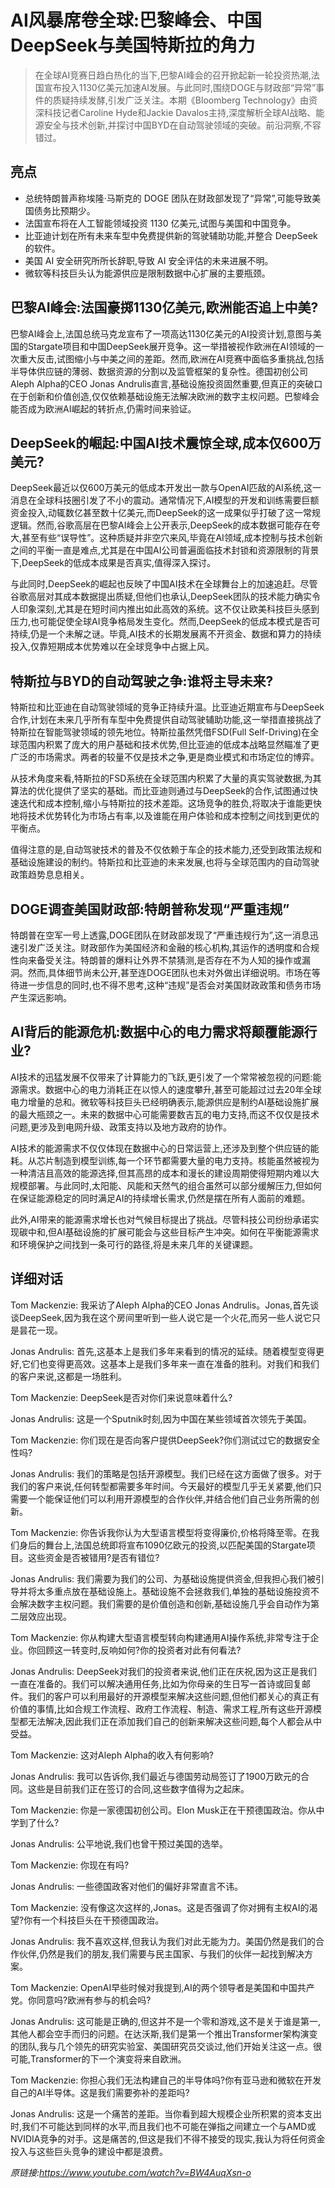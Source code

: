 # AI风暴席卷全球:巴黎峰会、中国DeepSeek与美国特斯拉的角力

>在全球AI竞赛日趋白热化的当下,巴黎AI峰会的召开掀起新一轮投资热潮,法国宣布投入1130亿美元加速AI发展。与此同时,围绕DOGE与财政部“异常”事件的质疑持续发酵,引发广泛关注。本期《Bloomberg Technology》由资深科技记者Caroline Hyde和Jackie Davalos主持,深度解析全球AI战略、能源安全与技术创新,并探讨中国BYD在自动驾驶领域的突破。前沿洞察,不容错过。

## 亮点
- 总统特朗普声称埃隆·马斯克的 DOGE 团队在财政部发现了“异常”,可能导致美国债务比预期少。  
- 法国宣布将在人工智能领域投资 1130 亿美元,试图与美国和中国竞争。  
- 比亚迪计划在所有未来车型中免费提供新的驾驶辅助功能,并整合 DeepSeek 的软件。  
- 美国 AI 安全研究所所长辞职,导致 AI 安全评估的未来进展不明。  
- 微软等科技巨头认为能源供应是限制数据中心扩展的主要瓶颈。

## 巴黎AI峰会:法国豪掷1130亿美元,欧洲能否追上中美?
巴黎AI峰会上,法国总统马克龙宣布了一项高达1130亿美元的AI投资计划,意图与美国的Stargate项目和中国DeepSeek展开竞争。这一举措被视作欧洲在AI领域的一次重大反击,试图缩小与中美之间的差距。然而,欧洲在AI竞赛中面临多重挑战,包括半导体供应链的薄弱、数据资源的分割以及监管框架的复杂性。德国初创公司Aleph Alpha的CEO Jonas Andrulis直言,基础设施投资固然重要,但真正的突破口在于创新和价值创造,仅仅依赖基础设施无法解决欧洲的数字主权问题。巴黎峰会能否成为欧洲AI崛起的转折点,仍需时间来验证。

## DeepSeek的崛起:中国AI技术震惊全球,成本仅600万美元?
DeepSeek最近以仅600万美元的低成本开发出一款与OpenAI匹敌的AI系统,这一消息在全球科技圈引发了不小的震动。通常情况下,AI模型的开发和训练需要巨额资金投入,动辄数亿甚至数十亿美元,而DeepSeek的这一成果似乎打破了这一常规逻辑。然而,谷歌高层在巴黎AI峰会上公开表示,DeepSeek的成本数据可能存在夸大,甚至有些“误导性”。这种质疑并非空穴来风,毕竟在AI领域,成本控制与技术创新之间的平衡一直是难点,尤其是在中国AI公司普遍面临技术封锁和资源限制的背景下,DeepSeek的低成本成果是否真实,值得深入探讨。

与此同时,DeepSeek的崛起也反映了中国AI技术在全球舞台上的加速追赶。尽管谷歌高层对其成本数据提出质疑,但他们也承认,DeepSeek团队的技术能力确实令人印象深刻,尤其是在短时间内推出如此高效的系统。这不仅让欧美科技巨头感到压力,也可能促使全球AI竞争格局发生变化。然而,DeepSeek的低成本模式是否可持续,仍是一个未解之谜。毕竟,AI技术的长期发展离不开资金、数据和算力的持续投入,仅靠短期成本优势难以在全球竞争中占据上风。

## 特斯拉与BYD的自动驾驶之争:谁将主导未来?
特斯拉和比亚迪在自动驾驶领域的竞争正持续升温。比亚迪近期宣布与DeepSeek合作,计划在未来几乎所有车型中免费提供自动驾驶辅助功能,这一举措直接挑战了特斯拉在智能驾驶领域的领先地位。特斯拉虽然凭借FSD(Full Self-Driving)在全球范围内积累了庞大的用户基础和技术优势,但比亚迪的低成本战略显然瞄准了更广泛的市场需求。两者的较量不仅是技术之争,更是商业模式和市场定位的博弈。

从技术角度来看,特斯拉的FSD系统在全球范围内积累了大量的真实驾驶数据,为其算法的优化提供了坚实的基础。而比亚迪则通过与DeepSeek的合作,试图通过快速迭代和成本控制,缩小与特斯拉的技术差距。这场竞争的胜负,将取决于谁能更快地将技术优势转化为市场占有率,以及谁能在用户体验和成本控制之间找到更优的平衡点。

值得注意的是,自动驾驶技术的普及不仅依赖于车企的技术能力,还受到政策法规和基础设施建设的制约。特斯拉和比亚迪的未来发展,也将与全球范围内的自动驾驶政策趋势息息相关。

## DOGE调查美国财政部:特朗普称发现“严重违规”
特朗普在空军一号上透露,DOGE团队在财政部发现了“严重违规行为”,这一消息迅速引发广泛关注。财政部作为美国经济和金融的核心机构,其运作的透明度和合规性向来备受关注。特朗普的爆料让外界不禁猜测,是否存在不为人知的操作或漏洞。然而,具体细节尚未公开,甚至连DOGE团队也未对外做出详细说明。市场在等待进一步信息的同时,也不得不思考,这种“违规”是否会对美国财政政策和债务市场产生深远影响。

## AI背后的能源危机:数据中心的电力需求将颠覆能源行业?
AI技术的迅猛发展不仅带来了计算能力的飞跃,更引发了一个常常被忽视的问题:能源需求。数据中心的电力消耗正在以惊人的速度攀升,甚至可能超过过去20年全球电力增量的总和。微软等科技巨头已经明确表示,能源供应是制约AI基础设施扩展的最大瓶颈之一。未来的数据中心可能需要数吉瓦的电力支持,而这不仅仅是技术问题,更涉及到电网升级、政策支持以及地方政府的协作。

AI技术的能源需求不仅仅体现在数据中心的日常运营上,还涉及到整个供应链的能耗。从芯片制造到模型训练,每一个环节都需要大量的电力支持。核能虽然被视为一种清洁且高效的能源选择,但其高昂的成本和漫长的建设周期使得短期内难以大规模部署。与此同时,太阳能、风能和天然气的组合虽然可以部分缓解压力,但如何在保证能源稳定的同时满足AI的持续增长需求,仍然是摆在所有人面前的难题。

此外,AI带来的能源需求增长也对气候目标提出了挑战。尽管科技公司纷纷承诺实现碳中和,但AI基础设施的扩展可能会与这些目标产生冲突。如何在平衡能源需求和环境保护之间找到一条可行的路径,将是未来几年的关键课题。

## 详细对话
Tom Mackenzie: 我采访了Aleph Alpha的CEO Jonas Andrulis。Jonas,首先谈谈DeepSeek,因为我在这个房间里听到一些人说它是一个火花,而另一些人说它只是昙花一现。

Jonas Andrulis: 首先,这基本上是我们多年来看到的情况的延续。随着模型变得更好,它们也变得更高效。这基本上是我们多年来一直在准备的胜利。对我们和我们的客户来说,这都是一场胜利。

Tom Mackenzie: DeepSeek是否对你们来说意味着什么?

Jonas Andrulis: 这是一个Sputnik时刻,因为中国在某些领域首次领先于美国。

Tom Mackenzie: 你们现在是否向客户提供DeepSeek?你们测试过它的数据安全性吗?

Jonas Andrulis: 我们的策略是包括开源模型。我们已经在这方面做了很多。对于我们的客户来说,任何转型都需要多年时间。今天最好的模型几乎无关紧要,他们只需要一个能保证他们可以利用开源模型的合作伙伴,并结合他们自己业务所需的创新。

Tom Mackenzie: 你告诉我你认为大型语言模型将变得廉价,价格将降至零。在我们身后的舞台上,法国总统即将宣布1090亿欧元的投资,以匹配美国的Stargate项目。这些资金是否被错用?是否有错位?

Jonas Andrulis: 我们需要为我们的公司、为基础设施提供资金,但我担心我们被引导并将太多重点放在基础设施上。基础设施不会拯救我们,单独的基础设施投资不会解决数字主权问题。我们需要的是价值创造和创新,基础设施几乎会自动作为第二层效应出现。

Tom Mackenzie: 你从构建大型语言模型转向构建通用AI操作系统,非常专注于企业。你回顾这一转变时,反响如何?你的投资者对此有何看法?

Jonas Andrulis: DeepSeek对我们的投资者来说,他们正在庆祝,因为这正是我们一直在准备的。我们可以解决通用任务,比如为你母亲的生日写一首诗或回复邮件。我们的客户可以利用最好的开源模型来解决这些问题,但他们都关心的真正有价值的事情,比如合规工作流程、政府工作流程、制造、需求工程,所有这些开源模型都无法解决,因此我们正在添加我们自己的创新来解决这些问题,每个人都会从中受益。

Tom Mackenzie: 这对Aleph Alpha的收入有何影响?

Jonas Andrulis: 我可以告诉你,我们最近与德国劳动局签订了1900万欧元的合同。这些是目前我们正在签订的合同,这些数字值得为之起床。

Tom Mackenzie: 你是一家德国初创公司。Elon Musk正在干预德国政治。你从中学到了什么?

Jonas Andrulis: 公平地说,我们也曾干预过美国的选举。

Tom Mackenzie: 你现在有吗?

Jonas Andrulis: 一些德国政客对他们的偏好非常直言不讳。

Tom Mackenzie: 没有像这次这样的,Jonas。这是否强调了你对拥有主权AI的渴望?你有一个科技巨头在干预德国政治。

Jonas Andrulis: 我不喜欢这样,但我认为我们对此无能为力。美国仍然是我们的合作伙伴,仍然是我们的朋友,我们需要与民主国家、与我们的伙伴一起找到解决方案。

Tom Mackenzie: OpenAI早些时候对我提到,AI的两个领导者是美国和中国共产党。你同意吗?欧洲有参与的机会吗?

Jonas Andrulis: 这可能是正确的,但这并不是一个零和游戏,这不是关于谁是第一,其他人都会空手而归的问题。在达沃斯,我们是第一个推出Transformer架构演变的团队,我与几个领先的研究实验室、美国研究员交谈过,他们开始关注这一点。很可能,Transformer的下一个演变将来自欧洲。

Tom Mackenzie: 你担心我们无法构建自己的半导体吗?你有亚马逊和微软在开发自己的AI半导体。这是我们需要弥补的差距吗?

Jonas Andrulis: 这是一个痛苦的差距。当你看到超大规模企业所积累的资本支出时,我们不可能达到同样的水平,而且我们也不可能在弹指之间建立一个与AMD或NVIDIA竞争的对手。这是痛苦的,但这是我们不得不接受的现实,我认为将任何资金投入与这些巨头竞争的建设中都是浪费。

_原链接:https://www.youtube.com/watch?v=BW4AuqXsn-o_